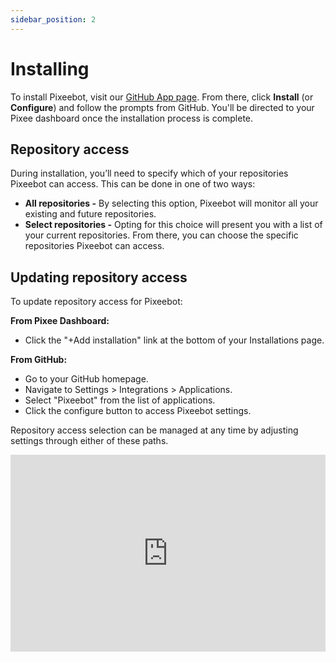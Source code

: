 ```yaml
---
sidebar_position: 2
---
```


# Installing

To install Pixeebot, visit our [GitHub App page](https://github.com/apps/pixeebot/). From there, click **Install** (or **Configure**) and follow the prompts from GitHub. You'll be directed to your Pixee dashboard once the installation process is complete.

## Repository access

During installation, you’ll need to specify which of your repositories Pixeebot can access. This can be done in one of two ways:

- **All repositories -** By selecting this option, Pixeebot will monitor all your existing and future repositories.
- **Select repositories -** Opting for this choice will present you with a list of your current repositories. From there, you can choose the specific repositories Pixeebot can access.

## Updating repository access

To update repository access for Pixeebot:

**From Pixee Dashboard:**

- Click the "+Add installation" link at the bottom of your Installations page.

**From GitHub:**

- Go to your GitHub homepage.
- Navigate to Settings > Integrations > Applications.
- Select "Pixeebot" from the list of applications.
- Click the configure button to access Pixeebot settings.

Repository access selection can be managed at any time by adjusting settings through either of these paths.

<iframe width="100%" height="315" src="https://www.youtube.com/embed/0p6nbDUrfeE?si=BJM0CAGc8zoJF26E" title="YouTube video player" frameborder="0" allow="accelerometer; autoplay; clipboard-write; encrypted-media; gyroscope; picture-in-picture; web-share" allowfullscreen></iframe>
